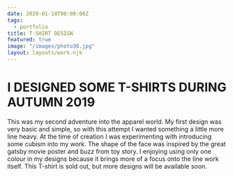 ```yaml
---
date: 2020-01-10T00:00:00Z
tags:
  - portfolio
title: T-SHIRT DESIGN
featured: true
image: "/images/photo36.jpg"
layout: layouts/work.njk
---
```


# **I DESIGNED SOME T-SHIRTS DURING AUTUMN 2019**

This was my second adventure into the apparel world. My first design was very basic and simple, so with this attempt I wanted something a little more line heavy. At the time of creation I was experimenting with introducing some cubism into my work. The shape of the face was inspired by the great gatsby movie poster and buzz from toy story. I enjoying using only one colour in my designs because it brings more of a focus onto the line work itself. This T-shirt is sold out, but more designs will be available soon.

